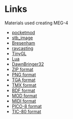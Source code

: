 Links
=====

Materials used creating MEG-4

- [pocketmod](https://github.com/rombankzero/pocketmod)
- [stb_image](https://github.com/nothings/stb)
- [Bresenham](http://members.chello.at/%7Eeasyfilter/Bresenham.pdf)
- [raycasting](https://lodev.org/cgtutor/raycasting.html)
- [TinyGL](https://bellard.org/TinyGL)
- [Lua](https://www.lua.org)
- [DawnBringer32](https://pixeljoint.com/forum/forum_posts.asp?TID=16247)
- [ZIP format](https://pkware.cachefly.net/webdocs/APPNOTE/APPNOTE-6.3.10.TXT)
- [PNG format](http://libpng.org/pub/png/spec/1.2/PNG-Contents.html)
- [TGA format](https://www.gamers.org/dEngine/quake3/TGA.txt)
- [TMX format](https://doc.mapeditor.org/en/stable/reference/tmx-map-format/)
- [BDF format](https://www.x.org/docs/BDF/bdf.pdf)
- [MOD format](https://www.aes.id.au/modformat.html)
- [MIDI format](https://www.cs.cmu.edu/~music/cmsip/readings/Standard-MIDI-file-format-updated.pdf)
- [PICO-8 format](https://pico-8.fandom.com/wiki/P8FileFormat)
- [TIC-80 format](https://github.com/nesbox/TIC-80/wiki/.tic-File-Format)
